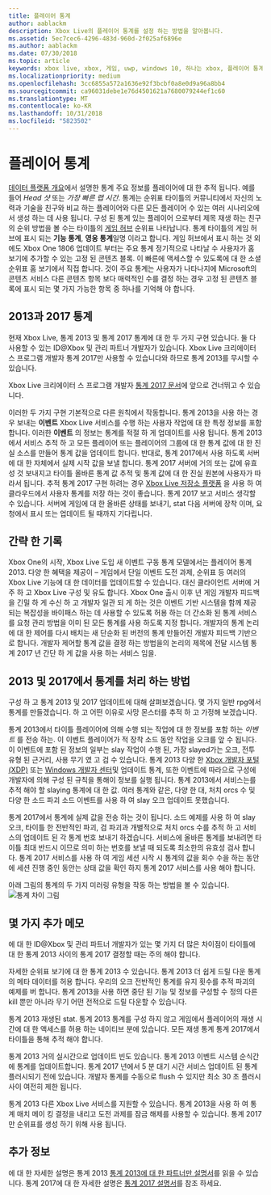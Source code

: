 ```yaml
---
title: 플레이어 통계
author: aablackm
description: Xbox Live의 플레이어 통계를 설정 하는 방법을 알아봅니다.
ms.assetid: 5ec7cec6-4296-483d-960d-2f025af6896e
ms.author: aablackm
ms.date: 07/30/2018
ms.topic: article
keywords: xbox live, xbox, 게임, uwp, windows 10, 하나는 xbox, 플레이어 통계, 순위표
ms.localizationpriority: medium
ms.openlocfilehash: 3cc6855a572a1636e92f3bcbf0a8e0d9a96a8bb4
ms.sourcegitcommit: ca96031debe1e76d4501621a7680079244ef1c60
ms.translationtype: MT
ms.contentlocale: ko-KR
ms.lasthandoff: 10/31/2018
ms.locfileid: "5823502"
---
```

# <a name="player-stats"></a>플레이어 통계

[데이터 플랫폼 개요](../data-platform/data-platform.md)에서 설명한 통계 주요 정보를 플레이어에 대 한 추적 됩니다. 예를 들어 *Head 샷* 또는 *가장 빠른 랩 시간*. 통계는 순위표 타이틀의 커뮤니티에서 자신의 노력과 기술을 친구와 비교 하는 플레이어와 다른 모든 플레이어 수 있는 여러 시나리오에서 생성 하는 데 사용 됩니다. 구성 된 통계 있는 플레이어 으로부터 제목 재생 하는 친구의 순위 방법을 볼 수는 타이틀의 [게임 허브](../data-platform/designing-xbox-live-experiences.md) 순위표 나타납니다. 통계 타이틀의 게임 허브에 표시 되는 **기능 통계**, **영웅 통계**일명 이라고 합니다. 게임 허브에서 표시 하는 것 외에도 Xbox One 1806 업데이트 부터는 주요 통계 정기적으로 나타날 수 사용자가 홈 보기에 추가할 수 있는 고정 된 콘텐츠 블록. 이 빠른에 액세스할 수 있도록에 대 한 소셜 순위표 홈 보기에서 직접 합니다. 것이 주요 통계는 사용자가 나타나지에 Microsoft의 콘텐츠 서비스 다른 콘텐츠 항목 보다 매력적인 수를 결정 하는 경우 고정 된 콘텐츠 블록에 표시 되는 몇 가지 가능한 항목 중 하나를 기억해 야 합니다.

## <a name="stats-2013-and-2017"></a>2013과 2017 통계

현재 Xbox Live, 통계 2013 및 통계 2017 통계에 대 한 두 가지 구현 있습니다. 둘 다 사용할 수 있는 ID@Xbox 및 관리 파트너 개발자가 있습니다. Xbox Live 크리에이터 스 프로그램 개발자 통계 2017만 사용할 수 있습니다와 하므로 통계 2013를 무시할 수 있습니다.

Xbox Live 크리에이터 스 프로그램 개발자 [통계 2017 문서](stats2017.md)에 앞으로 건너뛰고 수 있습니다.

이러한 두 가지 구현 기본적으로 다른 원칙에서 작동합니다. 통계 2013을 사용 하는 경우 보내는 **이벤트** Xbox Live 서비스를 수행 하는 사용자 작업에 대 한 특정 정보를 포함 합니다. 이러한 **이벤트** 의 정보는 통계를 적절 하 게 업데이트를 사용 됩니다. 통계 2013에서 서비스 추적 하 고 모든 플레이어 또는 플레이어의 그룹에 대 한 통계 값에 대 한 진실 소스를 만들어 통계 값을 업데이트 합니다. 반대로, 통계 2017에서 사용 하도록 서버에 대 한 자체에서 실제 시작 값을 보낼 합니다. 통계 2017 서버에 거의 또는 값에 유효성 것 보내지고 타이틀 올바른 통계 값 추적 및 통계 값에 대 한 진실 원본에 사용자가 따라서 됩니다. 추적 통계 2017 구현 하려는 경우 [Xbox Live 저장소 플랫폼](../storage-platform/storage-platform.md) 을 사용 하 여 클라우드에서 사용자 통계를 저장 하는 것이 좋습니다. 통계 2017 보고 서비스 생각할 수 있습니다. 서버에 게임에 대 한 올바른 상태를 보내기, stat 다음 서버에 장착 이며, 요청에서 표시 또는 업데이트 될 때까지 기다립니다.

## <a name="a-brief-history"></a>간략 한 기록

Xbox One의 시작, Xbox Live 도입 새 이벤트 구동 통계 모델에서는 플레이어 통계 2013. 다양 한 혜택을 제공이 – 게임에서 단일 이벤트 도전 과제, 순위표 등 여러의 Xbox Live 기능에 대 한 데이터를 업데이트할 수 있습니다. 대신 클라이언트 서버에 거주 하 고 Xbox Live 구성 및 유도 합니다. Xbox One 출시 이후 년 게임 개발자 피드백을 긴밀 하 게 수신 하 고 개발자 일관 되 게 하는 것은 이벤트 기반 시스템을 함께 제공 되는 복잡성을 바이패스 하는 데 사용할 수 있도록 허용 하는 더 간소화 된 통계 서비스를 요청 관리 방법을 이미 된 모든 통계를 사용 하도록 지정 합니다. 개발자의 통계 논리에 대 한 제어를 다시 배치는 새 단순화 된 버전의 통계 만들어진 개발자 피드백 기반으로 합니다. 개발자 제어할 통계 값을 결정 하는 방법을의 논리의 제목에 전달 시스템 통계 2017 년 간단 하 게 값을 사용 하는 서비스 임을.

## <a name="how-stats-are-handled-in-2013-and-2017"></a>2013 및 2017에서 통계를 처리 하는 방법

구성 하 고 통계 2013 및 2017 업데이트에 대해 살펴보겠습니다. 몇 가지 일반 rpg에서 통계를 만들겠습니다. 하 고 어떤 이유로 사망 몬스터를 추적 하 고 가정해 보겠습니다.

통계 2013에서 타이틀 플레이어에 의해 수행 되는 작업에 대 한 정보를 포함 하는 *이벤트* 를 전송 하는. 이 이벤트 플레이어가 적 장착 소드 동안 작업을 오크를 앞 수 됩니다. 이 이벤트에 포함 된 정보의 일부는 slay 작업이 수행 된, 가장 slayed가는 오크, 전투 유형 된 근거리, 사용 무기 였 고 검 수 있습니다. 통계 2013 다양 한 [Xbox 개발자 포털 (XDP)](https://xdp.xboxlive.com/User/Contact/MyAccess?selectedMenu=devaccounts) 또는 [Windows 개발자 센터](https://developer.microsoft.com/en-us/windows)및 업데이트 통계, 또한 이벤트에 따라으로 구성에 개발자에 의해 구성 된 규칙을 통해이 정보를 실행 됩니다. 통계 2013에서 서비스는를 추적 해야 할 slaying 통계에 대 한 값. 여러 통계와 같은, 다양 한 대, 처치 orcs 수 및 다양 한 소드 파괴 소드 이벤트를 사용 하 여 slay 오크 업데이트 못했습니다.

통계 2017에서 통계에 실제 값을 전송 하는 것이 됩니다. 소드 예제를 사용 하 여 slay 오크, 타이틀 한 전반적인 파괴, 검 파괴과 개별적으로 처치 orcs 수를 추적 하 고 서비스의 업데이트 된 각 통계 번호 보내기 하겠습니다. 서비스에 올바른 통계를 보내려면 타이틀 최대 반드시 이므로 의미 하는 번호를 보낼 때 되도록 최소한의 유효성 검사 합니다. 통계 2017 서비스를 사용 하 여 게임 세션 시작 시 통계의 값을 회수 수을 하는 동안에 세션 진행 중인 동안는 상태 값을 확인 하지 통계 2017 서비스를 사용 해야 합니다.

아래 그림의 통계의 두 가지 미러링 유형을 작동 하는 방법을 볼 수 있습니다.
![통계 차이 그림](../images/stats/Stats2013-7DiagramColored.jpg)

## <a name="a-few-more-notes"></a>몇 가지 추가 메모

에 대 한 ID@Xbox 및 관리 파트너 개발자가 있는 몇 가지 더 많은 차이점이 타이틀에 대 한 통계 2013 사이의 통계 2017 결정할 때는 주의 해야 합니다.

자세한 순위표 보기에 대 한 통계 2013 수 있습니다.
통계 2013 더 쉽게 드릴 다운 통계의 메타 데이터를 허용 합니다. 우리의 오크 전반적인 통계를 유지 횟수를 추적 파괴의 예제를 버 합니다. 통계 2013을 사용 하면 중단 된 기능 및 정보를 구성할 수 정의 다른 kill 뿐만 아니라 무기 어떤 전적으로 드릴 다운할 수 있습니다.

통계 2013 재생된 stat. 통계 2013 통계를 구성 하지 않고 게임에서 플레이어의 재생 시간에 대 한 액세스를 허용 하는 네이티브 분에 있습니다. 모든 재생 통계 통계 2017에서 타이틀을 통해 추적 해야 합니다.

통계 2013 거의 실시간으로 업데이트 빈도 있습니다.
통계 2013 이벤트 시스템 순식간에 통계를 업데이트합니다. 통계 2017 년에서 5 분 대기 시간 서비스 업데이트 된 통계 플러시되기 전에 있습니다. 개발자 통계를 수동으로 flush 수 있지만 최소 30 초 플러시 사이 여전히 제한 됩니다.

통계 2013 다른 Xbox Live 서비스를 지원할 수 있습니다.
통계 2013을 사용 하 여 통계 매치 메이 킹 결정을 내리고 도전 과제를 잠금 해제를 사용할 수 있습니다. 통계 2017만 순위표를 생성 하기 위해 사용 됩니다.

## <a name="further-reading"></a>추가 정보

에 대 한 자세한 설명은 통계 2013 [통계 2013에 대 한 파트너만 설명서](https://developer.microsoft.com/en-us/games/xbox/docs/xboxlive/xbox-live-partners/event-driven-data-platform/user-stats)를 읽을 수 있습니다.
통계 2017에 대 한 자세한 설명은 [통계 2017 설명서](stats2017.md)를 참조 하세요.